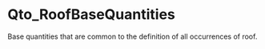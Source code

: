 # Qto_RoofBaseQuantities

Base quantities that are common to the definition of all occurrences of roof.
